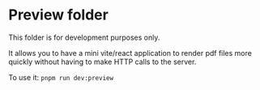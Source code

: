 # Preview folder

This folder is for development purposes only.

It allows you to have a mini vite/react application to render pdf files more quickly without having to make HTTP calls to the server.

To use it: `pnpm run dev:preview`
